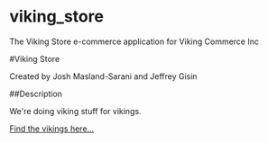 viking_store
============

The Viking Store e-commerce application for Viking Commerce Inc

#Viking Store

Created by Josh Masland-Sarani and Jeffrey Gisin

##Description

We're doing viking stuff for vikings.

[Find the vikings here...](http://vikingcodeschool.com)
